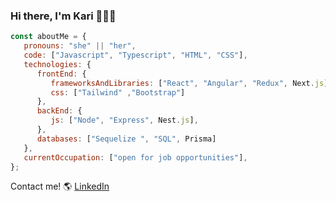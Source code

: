 ### Hi there, I'm Kari 👩‍💻👋


```js
const aboutMe = {
   pronouns: "she" || "her",
   code: ["Javascript", "Typescript", "HTML", "CSS"],
   technologies: {
      frontEnd: {
         frameworksAndLibraries: ["React", "Angular", "Redux", Next.js],
         css: ["Tailwind" ,"Bootstrap"]
      },
      backEnd: {
         js: ["Node", "Express", Nest.js],         
      },
      databases: ["Sequelize ", "SQL", Prisma]
   },
   currentOccupation: ["open for job opportunities"],
};

```

Contact me! 🌎 [LinkedIn](https://www.linkedin.com/in/karinaromero-fullstack/)
